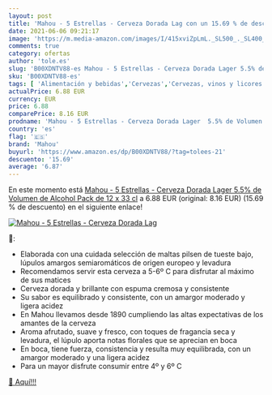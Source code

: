 ```yaml
---
layout: post
title: 'Mahou - 5 Estrellas - Cerveza Dorada Lag con un 15.69 % de descuento'
date: 2021-06-06 09:21:17
image: 'https://m.media-amazon.com/images/I/415xviZpLmL._SL500_._SL400_.jpg'
comments: true
category: ofertas
author: 'tole.es'
slug: 'B00XDNTV88-es Mahou - 5 Estrellas - Cerveza Dorada Lager 5.5% de Volumen...'
sku: 'B00XDNTV88-es'
tags: [ 'Alimentación y bebidas','Cervezas','Cervezas, vinos y licores','cerveza','mahou', ]
actualPrice: 6.88 EUR
currency: EUR
price: 6.88
comparePrice: 8.16 EUR
prodname: 'Mahou - 5 Estrellas - Cerveza Dorada Lager  5.5% de Volumen de Alcohol  Pack de 12 x 33 cl'
country: 'es'
flag: '🇪🇸'
brand: 'Mahou'
buyurl: 'https://www.amazon.es/dp/B00XDNTV88/?tag=tolees-21'
descuento: '15.69'
average: '6.87'
---
```


En este momento está [Mahou - 5 Estrellas - Cerveza Dorada Lager  5.5% de Volumen de Alcohol  Pack de 12 x 33 cl](https://www.amazon.es/dp/B00XDNTV88/?tag=tolees-21) a 6.88 EUR (original: 8.16 EUR) (15.69 %  de descuento) en el siguiente enlace!

[![Mahou - 5 Estrellas - Cerveza Dorada Lag](https://m.media-amazon.com/images/I/415xviZpLmL._SL500_._SL400_.jpg)](https://www.amazon.es/dp/B00XDNTV88/?tag=tolees-21)

🔎:

- Elaborada con una cuidada selección de maltas pilsen de tueste bajo, lúpulos amargos semiaromáticos de origen europeo y levadura
- Recomendamos servir esta cerveza a 5-6º C para disfrutar al máximo de sus matices
- Cerveza dorada y brillante con espuma cremosa y consistente
- Su sabor es equilibrado y consistente, con un amargor moderado y ligera acidez
- En Mahou llevamos desde 1890 cumpliendo las altas expectativas de los amantes de la cerveza
- Aroma afrutado, suave y fresco, con toques de fragancia seca y levadura, el lúpulo aporta notas florales que se aprecian en boca
- En boca, tiene fuerza, consistencia y resulta muy equilibrada, con un amargor moderado y una ligera acidez
- Para un mayor disfrute consumir entre 4º y 6º C

[🛒 Aquí!!!](https://www.amazon.es/dp/B00XDNTV88/?tag=tolees-21)
